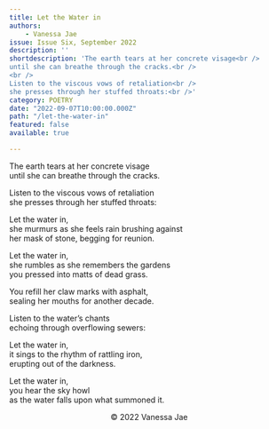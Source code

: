 ```yaml
---
title: Let the Water in
authors:
    - Vanessa Jae
issue: Issue Six, September 2022
description: ''
shortdescription: 'The earth tears at her concrete visage<br />
until she can breathe through the cracks.<br />
<br />
Listen to the viscous vows of retaliation<br />
she presses through her stuffed throats:<br />'
category: POETRY
date: "2022-09-07T10:00:00.000Z"
path: "/let-the-water-in"
featured: false
available: true

---
```


The earth tears at her concrete visage<br />
until she can breathe through the cracks.<br />

Listen to the viscous vows of retaliation<br />
she presses through her stuffed throats:<br />

Let the water in,<br />
she murmurs as she feels rain brushing against<br /> 
her mask of stone, begging for reunion.<br />

Let the water in,<br />
she rumbles as she remembers the gardens<br />
you pressed into matts of dead grass.<br />

You refill her claw marks with asphalt,<br />
sealing her mouths for another decade.<br />

Listen to the water’s chants<br />
echoing through overflowing sewers:<br />

Let the water in,<br />
it sings to the rhythm of rattling iron,<br />
erupting out of the darkness.<br />

Let the water in,<br />
you hear the sky howl<br />
as the water falls upon what summoned it.<br />


<p style="text-align: center;">© 2022 Vanessa Jae</p>